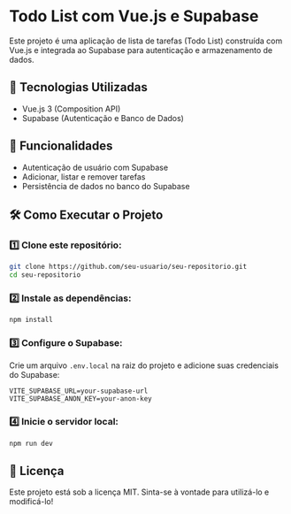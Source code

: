 # Todo List com Vue.js e Supabase

Este projeto é uma aplicação de lista de tarefas (Todo List) construída com Vue.js e integrada ao Supabase para autenticação e armazenamento de dados.

## 📌 Tecnologias Utilizadas
- Vue.js 3 (Composition API)
- Supabase (Autenticação e Banco de Dados)

## 🚀 Funcionalidades
- Autenticação de usuário com Supabase
- Adicionar, listar e remover tarefas
- Persistência de dados no banco do Supabase

## 🛠️ Como Executar o Projeto

### 1️⃣ Clone este repositório:
```sh
git clone https://github.com/seu-usuario/seu-repositorio.git
cd seu-repositorio
```

### 2️⃣ Instale as dependências:
```sh
npm install
```

### 3️⃣ Configure o Supabase:
Crie um arquivo `.env.local` na raiz do projeto e adicione suas credenciais do Supabase:
```env
VITE_SUPABASE_URL=your-supabase-url
VITE_SUPABASE_ANON_KEY=your-anon-key
```

### 4️⃣ Inicie o servidor local:
```sh
npm run dev
```

## 📄 Licença
Este projeto está sob a licença MIT. Sinta-se à vontade para utilizá-lo e modificá-lo!
